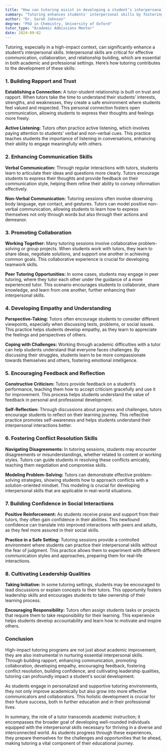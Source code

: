 ```yaml
---
title: "How can tutoring assist in developing a student’s interpersonal skills?"
summary: "Tutoring enhances students' interpersonal skills by fostering trust, communication, and collaboration, essential for academic and professional success."
author: "Dr. Sarah Johnson"
degree: "PhD in Chemistry, University of Oxford"
tutor_type: "Academic Admissions Mentor"
date: 2024-09-02
---
```


Tutoring, especially in a high-impact context, can significantly enhance a student’s interpersonal skills. Interpersonal skills are critical for effective communication, collaboration, and relationship building, which are essential in both academic and professional settings. Here’s how tutoring contributes to the development of these skills:

### 1. Building Rapport and Trust

**Establishing a Connection:**
A tutor-student relationship is built on trust and rapport. When tutors take the time to understand their students’ interests, strengths, and weaknesses, they create a safe environment where students feel valued and respected. This personal connection fosters open communication, allowing students to express their thoughts and feelings more freely.

**Active Listening:**
Tutors often practice active listening, which involves paying attention to students' verbal and non-verbal cues. This practice teaches students the importance of listening in conversations, enhancing their ability to engage meaningfully with others.

### 2. Enhancing Communication Skills

**Verbal Communication:**
Through regular interactions with tutors, students learn to articulate their ideas and questions more clearly. Tutors encourage students to express their thoughts and provide feedback on their communication style, helping them refine their ability to convey information effectively.

**Non-Verbal Communication:**
Tutoring sessions often involve observing body language, eye contact, and gestures. Tutors can model positive non-verbal communication, allowing students to learn how to express themselves not only through words but also through their actions and demeanor.

### 3. Promoting Collaboration

**Working Together:**
Many tutoring sessions involve collaborative problem-solving or group projects. When students work with tutors, they learn to share ideas, negotiate solutions, and support one another in achieving common goals. This collaborative experience is crucial for developing teamwork skills.

**Peer Tutoring Opportunities:**
In some cases, students may engage in peer tutoring, where they tutor each other under the guidance of a more experienced tutor. This scenario encourages students to collaborate, share knowledge, and learn from one another, further enhancing their interpersonal skills.

### 4. Developing Empathy and Understanding

**Perspective-Taking:**
Tutors often encourage students to consider different viewpoints, especially when discussing texts, problems, or social issues. This practice helps students develop empathy, as they learn to appreciate the feelings and perspectives of others.

**Coping with Challenges:**
Working through academic difficulties with a tutor can help students understand that everyone faces challenges. By discussing their struggles, students learn to be more compassionate towards themselves and others, fostering emotional intelligence.

### 5. Encouraging Feedback and Reflection

**Constructive Criticism:**
Tutors provide feedback on a student’s performance, teaching them how to accept criticism gracefully and use it for improvement. This process helps students understand the value of feedback in personal and professional development.

**Self-Reflection:**
Through discussions about progress and challenges, tutors encourage students to reflect on their learning journey. This reflective practice promotes self-awareness and helps students understand their interpersonal interactions better.

### 6. Fostering Conflict Resolution Skills

**Navigating Disagreements:**
In tutoring sessions, students may encounter disagreements or misunderstandings, whether related to content or working styles. Tutors can guide students in resolving these conflicts amicably, teaching them negotiation and compromise skills.

**Modeling Problem-Solving:**
Tutors can demonstrate effective problem-solving strategies, showing students how to approach conflicts with a solution-oriented mindset. This modeling is crucial for developing interpersonal skills that are applicable in real-world situations.

### 7. Building Confidence in Social Interactions

**Positive Reinforcement:**
As students receive praise and support from their tutors, they often gain confidence in their abilities. This newfound confidence can translate into improved interactions with peers and adults, as they feel more assured in their social skills.

**Practice in a Safe Setting:**
Tutoring sessions provide a controlled environment where students can practice their interpersonal skills without the fear of judgment. This practice allows them to experiment with different communication styles and approaches, preparing them for real-life interactions.

### 8. Cultivating Leadership Qualities

**Taking Initiative:**
In some tutoring settings, students may be encouraged to lead discussions or explain concepts to their tutors. This opportunity fosters leadership skills and encourages students to take ownership of their learning process.

**Encouraging Responsibility:**
Tutors often assign students tasks or projects that require them to take responsibility for their learning. This experience helps students develop accountability and learn how to motivate and inspire others.

### Conclusion

High-impact tutoring programs are not just about academic improvement; they are also instrumental in nurturing essential interpersonal skills. Through building rapport, enhancing communication, promoting collaboration, developing empathy, encouraging feedback, fostering conflict resolution, building confidence, and cultivating leadership qualities, tutoring can profoundly impact a student's social development.

As students engage in personalized and supportive tutoring environments, they not only improve academically but also grow into more effective communicators and collaborators. This holistic development is crucial for their future success, both in further education and in their professional lives. 

In summary, the role of a tutor transcends academic instruction; it encompasses the broader goal of developing well-rounded individuals equipped with the interpersonal skills necessary for thriving in a diverse and interconnected world. As students progress through these experiences, they prepare themselves for the challenges and opportunities that lie ahead, making tutoring a vital component of their educational journey.
    